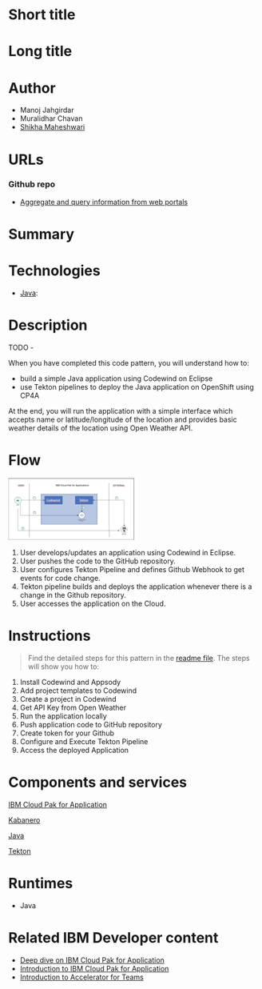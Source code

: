 # Short title



# Long title


# Author

* Manoj Jahgirdar
* Muralidhar Chavan 
* [Shikha Maheshwari](shikha.mah@in.ibm.com)

# URLs

### Github repo

* [Aggregate and query information from web portals](https://github.com/IBM/discovery-webcrawl-insights)

# Summary



# Technologies

* [Java](https://developer.ibm.com/technologies/java/): 

# Description

TODO - 

When you have completed this code pattern, you will understand how to:

* build a simple Java application using Codewind on Eclipse
* use Tekton pipelines to deploy the Java application on OpenShift using CP4A

At the end, you will run the application with a simple interface which accepts name or latitude/longitude of the location and provides basic weather details of the location using Open Weather API.


# Flow

<img src="./images/image-20200805163350746.png" alt="image-20200805163350746" width="50%;" />


1. User develops/updates an application using Codewind in Eclipse.
2. User pushes the code to the GitHub repository.
3. User configures Tekton Pipeline and defines Github Webhook to get events for code change.
4. Tekton pipeline builds and deploys the application whenever there is a change in the Github repository.
5. User accesses the application on the Cloud.

# Instructions

> Find the detailed steps for this pattern in the [readme file](https://github.com/IBM/build-deploy-manage-cloud-native-application-on-openshift/blob/master/README.md). The steps will show you how to:

1. Install Codewind and Appsody
2. Add project templates to Codewind
3. Create a project in Codewind
4. Get API Key from Open Weather
5. Run the application locally
6. Push application code to GitHub repository
7. Create token for your Github
8. Configure and Execute Tekton Pipeline
9. Access the deployed Application


# Components and services

[IBM Cloud Pak for Application]()

[Kabanero]()

[Java]()

[Tekton]()


# Runtimes

* Java


# Related IBM Developer content

* [Deep dive on IBM Cloud Pak for Application](https://developer.ibm.com/videos/deep-dive-on-ibm-cloud-pak-for-applications/)
* [Introduction to IBM Cloud Pak for Application](https://developer.ibm.com/series/introduction-ibm-cloud-paks-for-applications/)
* [Introduction to Accelerator for Teams](https://developer.ibm.com/articles/introduction-to-accelerators-for-cloud-native-solutions/)
